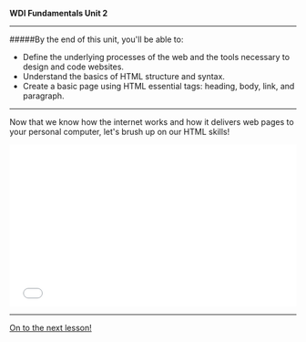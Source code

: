 **WDI Fundamentals Unit 2**

---

#####By the end of this unit, you'll be able to:

* Define the underlying processes of the web and the tools necessary to design and code websites.
* Understand the basics of HTML structure and syntax.
* Create a basic page using HTML essential tags: heading, body, link, and paragraph.

---

Now that we know how the internet works and how it delivers web pages to your personal computer, let's brush up on our HTML skills!


<div class="wistia_responsive_padding" style="padding:56.25% 0 0 0;position:relative;"><div class="wistia_responsive_wrapper" style="height:100%;left:0;position:absolute;top:0;width:100%;"><iframe src="//fast.wistia.net/embed/iframe/zio3fp9fn9?seo=false&videoFoam=true" allowtransparency="true" frameborder="0" scrolling="no" class="wistia_embed" name="wistia_embed" allowfullscreen mozallowfullscreen webkitallowfullscreen oallowfullscreen msallowfullscreen width="100%" height="100%"></iframe></div></div>
<script src="//fast.wistia.net/assets/external/E-v1.js" async></script>


---

[On to the next lesson!](02_lesson.md)
